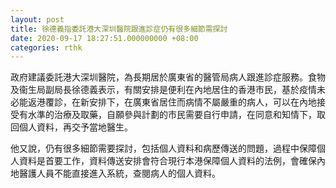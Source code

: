 ```yaml
---
layout: post
title: 徐德義指委託港大深圳醫院跟進診症仍有很多細節需探討
date: 2020-09-17 18:27:51.000000000 +08:00
categories: rthk
---
```


政府建議委託港大深圳醫院，為長期居於廣東省的醫管局病人跟進診症服務。食物及衞生局副局長徐德義表示，有關安排是便利在內地居住的香港市民，基於疫情未必能返港覆診，在新安排下，在廣東省居住而病情不屬嚴重的病人，可以在內地接受有水準的治療及取藥，自願參與計劃的市民需要自行申請，在同意和知情下，取回個人資料，再交予當地醫生。

他又說，仍有很多細節需要探討，包括個人資料和病歷傳送的問題，過程中保障個人資料是首要工作，資料傳送安排會符合現行本港保障個人資料的法例，會確保內地醫護人員不能直接進入系統，查閱病人的個人資料。
